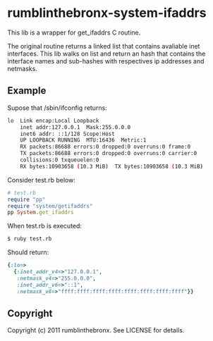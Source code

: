 # rumblinthebronx-system-ifaddrs

This lib is a wrapper for get\_ifaddrs C routine.

The original routine returns a linked list that contains avaliable inet interfaces.
This lib walks on list and return an hash that contains the interface names and sub-hashes with respectives ip addresses and netmasks.

## Example

Supose that /sbin/ifconfig returns:

```bash
lo  Link encap:Local Loopback
    inet addr:127.0.0.1  Mask:255.0.0.0
    inet6 addr: ::1/128 Scope:Host
    UP LOOPBACK RUNNING  MTU:16436  Metric:1
    RX packets:86688 errors:0 dropped:0 overruns:0 frame:0
    TX packets:86688 errors:0 dropped:0 overruns:0 carrier:0
    collisions:0 txqueuelen:0
    RX bytes:10903658 (10.3 MiB)  TX bytes:10903658 (10.3 MiB)
```

Consider test.rb below:

```ruby
# test.rb
require "pp"
require "system/getifaddrs"
pp System.get_ifaddrs
```

When test.rb is executed:

```bash
$ ruby test.rb
```

Should return:

```ruby
{:lo=>
  {:inet_addr_v4=>"127.0.0.1",
   :netmask_v4=>"255.0.0.0",
   :inet_addr_v6=>"::1",
   :netmask_v6=>"ffff:ffff:ffff:ffff:ffff:ffff:ffff:ffff"}}

```

## Copyright

Copyright (c) 2011 rumblinthebronx. See LICENSE for details.
